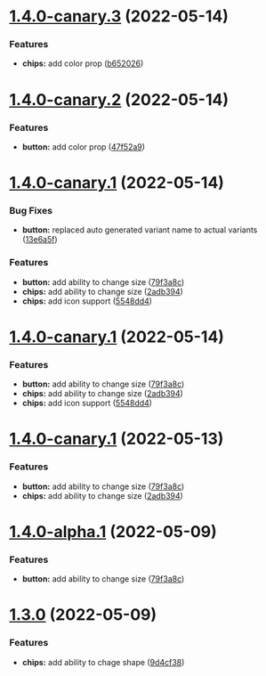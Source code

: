 # [1.4.0-canary.3](https://github.com/biswarup35/npm-test-3/compare/v1.4.0-canary.2...v1.4.0-canary.3) (2022-05-14)


### Features

* **chips:** add color prop ([b652026](https://github.com/biswarup35/npm-test-3/commit/b652026567dfcd8dee4d9d602358d0a1badf3cf5))

# [1.4.0-canary.2](https://github.com/biswarup35/npm-test-3/compare/v1.4.0-canary.1...v1.4.0-canary.2) (2022-05-14)


### Features

* **button:** add color prop ([47f52a9](https://github.com/biswarup35/npm-test-3/commit/47f52a916dc79ac06f2c0e2406651b4bcbf19067))

# [1.4.0-canary.1](https://github.com/biswarup35/npm-test-3/compare/v1.3.0...v1.4.0-canary.1) (2022-05-14)


### Bug Fixes

* **button:** replaced auto generated variant name to actual variants ([13e6a5f](https://github.com/biswarup35/npm-test-3/commit/13e6a5f2b022349e57b2d7d9872602f72195a6a5))


### Features

* **button:** add ability to change size ([79f3a8c](https://github.com/biswarup35/npm-test-3/commit/79f3a8c204b2fb618b7730bf8f980f004b8bf90e))
* **chips:** add ability to change size ([2adb394](https://github.com/biswarup35/npm-test-3/commit/2adb394bc78e7f8540ac7eae95db6185e4872346))
* **chips:** add icon support ([5548dd4](https://github.com/biswarup35/npm-test-3/commit/5548dd4b70d437d43e1fc01aef236334a74d1e60))

# [1.4.0-canary.1](https://github.com/biswarup35/npm-test-3/compare/v1.3.0...v1.4.0-canary.1) (2022-05-14)


### Features

* **button:** add ability to change size ([79f3a8c](https://github.com/biswarup35/npm-test-3/commit/79f3a8c204b2fb618b7730bf8f980f004b8bf90e))
* **chips:** add ability to change size ([2adb394](https://github.com/biswarup35/npm-test-3/commit/2adb394bc78e7f8540ac7eae95db6185e4872346))
* **chips:** add icon support ([5548dd4](https://github.com/biswarup35/npm-test-3/commit/5548dd4b70d437d43e1fc01aef236334a74d1e60))

# [1.4.0-canary.1](https://github.com/biswarup35/npm-test-3/compare/v1.3.0...v1.4.0-canary.1) (2022-05-13)


### Features

* **button:** add ability to change size ([79f3a8c](https://github.com/biswarup35/npm-test-3/commit/79f3a8c204b2fb618b7730bf8f980f004b8bf90e))
* **chips:** add ability to change size ([2adb394](https://github.com/biswarup35/npm-test-3/commit/2adb394bc78e7f8540ac7eae95db6185e4872346))

# [1.4.0-alpha.1](https://github.com/biswarup35/npm-test-3/compare/v1.3.0...v1.4.0-alpha.1) (2022-05-09)


### Features

* **button:** add ability to change size ([79f3a8c](https://github.com/biswarup35/npm-test-3/commit/79f3a8c204b2fb618b7730bf8f980f004b8bf90e))

# [1.3.0](https://github.com/biswarup35/npm-test-3/compare/v1.2.0...v1.3.0) (2022-05-09)


### Features

* **chips:** add ability to chage shape ([9d4cf38](https://github.com/biswarup35/npm-test-3/commit/9d4cf38cca0727701a2ce2516c1c67d4ea12ab8c))
